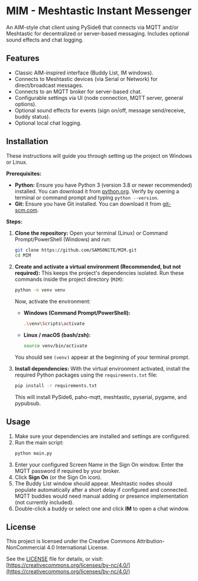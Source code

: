 # MIM - Meshtastic Instant Messenger

An AIM-style chat client using PySide6 that connects via MQTT and/or Meshtastic for decentralized or server-based messaging. Includes optional sound effects and chat logging.

## Features

* Classic AIM-inspired interface (Buddy List, IM windows).
* Connects to Meshtastic devices (via Serial or Network) for direct/broadcast messages.
* Connects to an MQTT broker for server-based chat.
* Configurable settings via UI (node connection, MQTT server, general options).
* Optional sound effects for events (sign on/off, message send/receive, buddy status).
* Optional local chat logging.

## Installation

These instructions will guide you through setting up the project on Windows or Linux.

**Prerequisites:**

* **Python:** Ensure you have Python 3 (version 3.8 or newer recommended) installed. You can download it from [python.org](https://www.python.org/). Verify by opening a terminal or command prompt and typing `python --version`.
* **Git:** Ensure you have Git installed. You can download it from [git-scm.com](https://git-scm.com/).

**Steps:**

1.  **Clone the repository:**
    Open your terminal (Linux) or Command Prompt/PowerShell (Windows) and run:
    ```bash
    git clone https://github.com/SAMS0N1TE/MIM.git
    cd MIM
    ```

2.  **Create and activate a virtual environment (Recommended, but not required):**
    This keeps the project's dependencies isolated. Run these commands inside the project directory (`MIM`):
    ```bash
    python -m venv venv
    ```
    Now, activate the environment:
    * **Windows (Command Prompt/PowerShell):**
        ```bash
        .\venv\Scripts\activate
        ```
    * **Linux / macOS (bash/zsh):**
        ```bash
        source venv/bin/activate
        ```
    You should see `(venv)` appear at the beginning of your terminal prompt.

3.  **Install dependencies:**
    With the virtual environment activated, install the required Python packages using the `requirements.txt` file:
    ```bash
    pip install -r requirements.txt
    ```
    This will install PySide6, paho-mqtt, meshtastic, pyserial, pygame, and pypubsub.

## Usage

1.  Make sure your dependencies are installed and settings are configured.
2.  Run the main script:
    ```bash
    python main.py
    ```
3.  Enter your configured Screen Name in the Sign On window. Enter the MQTT password if required by your broker.
4.  Click **Sign On** (or the Sign On icon).
5.  The Buddy List window should appear. Meshtastic nodes should populate automatically after a short delay if configured and connected. MQTT buddies would need manual adding or presence implementation (not currently included).
6.  Double-click a buddy or select one and click **IM** to open a chat window.

## License

This project is licensed under the Creative Commons Attribution-NonCommercial 4.0 International License.

See the [LICENSE](LICENSE) file for details, or visit:
[https://creativecommons.org/licenses/by-nc/4.0/](https://creativecommons.org/licenses/by-nc/4.0/)
